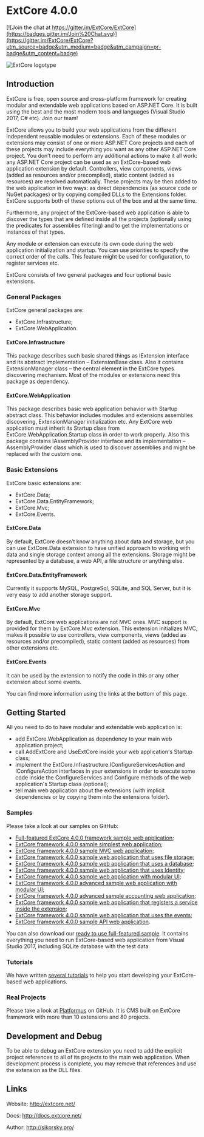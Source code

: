 # ExtCore 4.0.0

[![Join the chat at https://gitter.im/ExtCore/ExtCore](https://badges.gitter.im/Join%20Chat.svg)](https://gitter.im/ExtCore/ExtCore?utm_source=badge&utm_medium=badge&utm_campaign=pr-badge&utm_content=badge)

![ExtCore logotype](http://extcore.net/extcore_github_icon.png)

## Introduction

ExtCore is free, open source and cross-platform framework for creating modular and extendable web applications
based on ASP.NET Core. It is built using the best and the most modern tools and languages (Visual Studio 2017, C#
etc). Join our team!

ExtCore allows you to build your web applications from the different independent reusable modules or extensions.
Each of these modules or extensions may consist of one or more ASP.NET Core projects and each of these projects
may include everything you want as any other ASP.NET Core project. You don’t need to perform any additional
actions to make it all work: any ASP.NET Core project can be used as an ExtCore-based web application extension
by default. Controllers, view components, views (added as resources and/or precompiled), static content (added as
resources) are resolved automatically. These projects may be then added to the web application in two ways: as
direct dependencies (as source code or NuGet packages) or by copying compiled DLLs to the Extensions folder.
ExtCore supports both of these options out of the box and at the same time.

Furthermore, any project of the ExtCore-based web application is able to discover the types that are defined
inside all the projects (optionally using the predicates for assemblies filtering) and to get the implementations
or instances of that types.

Any module or extension can execute its own code during the web application initialization and startup. You can
use priorities to specify the correct order of the calls. This feature might be used for configuration,
to register services etc.

ExtCore consists of two general packages and four optional basic extensions.

### General Packages

ExtCore general packages are:

* ExtCore.Infrastructure;
* ExtCore.WebApplication.

#### ExtCore.Infrastructure

This package describes such basic shared things as IExtension interface and its abstract implementation –
ExtensionBase class. Also it contains ExtensionManager class – the central element in the ExtCore types
discovering mechanism. Most of the modules or extensions need this package as dependency.

#### ExtCore.WebApplication

This package describes basic web application behavior with Startup abstract class. This behavior includes
modules and extensions assemblies discovering, ExtensionManager initialization etc. Any ExtCore web
application must inherit its Startup class from ExtCore.WebApplication.Startup class in order to work
properly. Also this package contains IAssemblyProvider interface and its implementation –
AssemblyProvider class which is used to discover assemblies and might be replaced with the custom one.

### Basic Extensions

ExtCore basic extensions are:

* ExtCore.Data;
* ExtCore.Data.EntityFramework;
* ExtCore.Mvc;
* ExtCore.Events.

#### ExtCore.Data

By default, ExtCore doesn’t know anything about data and storage, but you can use ExtCore.Data extension to have
unified approach to working with data and single storage context among all the extensions. Storage might be represented
by a database, a web API, a file structure or anything else.

#### ExtCore.Data.EntityFramework

Currently it supports MySQL, PostgreSql, SQLite, and SQL Server, but it is very easy to add another storage support.

#### ExtCore.Mvc

By default, ExtCore web applications are not MVC ones. MVC support is provided for them by ExtCore.Mvc extension.
This extension initializes MVC, makes it possible to use controllers, view components, views (added as resources
and/or precompiled), static content (added as resources) from other extensions etc.

#### ExtCore.Events

It can be used by the extension to notify the code in this or any other extension about some events.

You can find more information using the links at the bottom of this page.

## Getting Started

All you need to do to have modular and extendable web application is:

* add ExtCore.WebApplication as dependency to your main web application project;
* call AddExtCore and UseExtCore inside your web application's Startup class;
* implement the ExtCore.Infrastructure.IConfigureServicesAction and IConfigureAction interfaces in your extensions
in order to execute some code inside the ConfigureServices and Configure methods of the web application's Startup class (optional);
* tell main web application about the extensions (with implicit dependencies or by copying them into the extensions folder).

### Samples

Please take a look at our samples on GitHub:

* [Full-featured ExtCore 4.0.0 framework sample web application](https://github.com/ExtCore/ExtCore-Sample);
* [ExtCore framework 4.0.0 sample simplest web application](https://github.com/ExtCore/ExtCore-Sample-Simplest);
* [ExtCore framework 4.0.0 sample MVC web application](https://github.com/ExtCore/ExtCore-Sample-Mvc);
* [ExtCore framework 4.0.0 sample web application that uses file storage](https://github.com/ExtCore/ExtCore-Sample-FileStorage);
* [ExtCore framework 4.0.0 sample web application that uses a database](https://github.com/ExtCore/ExtCore-Sample-Data);
* [ExtCore framework 4.0.0 sample web application that uses Identity](https://github.com/ExtCore/ExtCore-Sample-Identity);
* [ExtCore framework 4.0.0 sample web application with modular UI](https://github.com/ExtCore/ExtCore-Sample-Modular-Ui);
* [ExtCore framework 4.0.0 advanced sample web application with modular UI](https://github.com/ExtCore/ExtCore-Sample-Modular-Ui-Adv);
* [ExtCore framework 4.0.0 advanced sample accounting web application](https://github.com/ExtCore/ExtCore-Sample-Accounting);
* [ExtCore framework 4.0.0 sample web application that registers a service inside the extension](https://github.com/ExtCore/ExtCore-Sample-Service);
* [ExtCore framework 4.0.0 sample web application that uses the events](https://github.com/ExtCore/ExtCore-Sample-Events);
* [ExtCore framework 4.0.0 sample API web application](https://github.com/ExtCore/ExtCore-Sample-Api).

You can also download our [ready to use full-featured sample](http://extcore.net/files/ExtCore-Sample-4.0.0.zip).
It contains everything you need to run ExtCore-based web application from Visual Studio 2017, including SQLite
database with the test data.

### Tutorials

We have written [several tutorials](http://docs.extcore.net/en/latest/getting_started/index.html)
to help you start developing your ExtCore-based web applications.

### Real Projects

Please take a look at [Platformus](https://github.com/Platformus/Platformus) on GitHub. It is CMS
built on ExtCore framework with more than 10 extensions and 80 projects.

## Development and Debug

To be able to debug an ExtCore extension you need to add the explicit project references to all of its projects
to the main web application. When development process is complete, you may remove that references and use the
extension as the DLL files.

## Links

Website: http://extcore.net/

Docs: http://docs.extcore.net/

Author: http://sikorsky.pro/